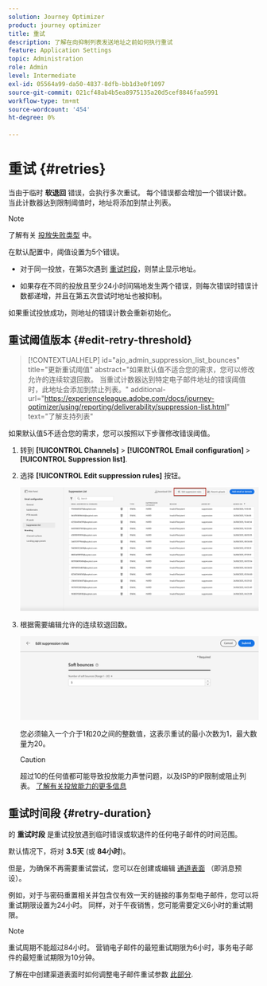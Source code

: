 ```yaml
---
solution: Journey Optimizer
product: journey optimizer
title: 重试
description: 了解在向抑制列表发送地址之前如何执行重试
feature: Application Settings
topic: Administration
role: Admin
level: Intermediate
exl-id: 05564a99-da50-4837-8dfb-bb1d3e0f1097
source-git-commit: 021cf48ab4b5ea8975135a20d5cef8846faa5991
workflow-type: tm+mt
source-wordcount: '454'
ht-degree: 0%

---
```


# 重试 {#retries}

当由于临时 **软退回** 错误，会执行多次重试。 每个错误都会增加一个错误计数。 当此计数器达到限制阈值时，地址将添加到禁止列表。

>[!NOTE]
>
>了解有关 [投放失败类型](../reports/suppression-list.md#delivery-failures) 中。

在默认配置中，阈值设置为5个错误。

* 对于同一投放，在第5次遇到 [重试时段](#retry-duration)，则禁止显示地址。

* 如果存在不同的投放且至少24小时间隔地发生两个错误，则每次错误时错误计数都递增，并且在第五次尝试时地址也被抑制。

如果重试投放成功，则地址的错误计数会重新初始化。

## 重试阈值版本 {#edit-retry-threshold}

>[!CONTEXTUALHELP]
>id="ajo_admin_suppression_list_bounces"
>title="更新重试阈值"
>abstract="如果默认值不适合您的需求，您可以修改允许的连续软退回数。 当重试计数器达到特定电子邮件地址的错误阈值时，此地址会添加到禁止列表。"
>additional-url="https://experienceleague.adobe.com/docs/journey-optimizer/using/reporting/deliverability/suppression-list.html" text="了解支持列表"

如果默认值5不适合您的需求，您可以按照以下步骤修改错误阈值。

1. 转到 **[!UICONTROL Channels]** > **[!UICONTROL Email configuration]** > **[!UICONTROL Suppression list]**.

1. 选择 **[!UICONTROL Edit suppression rules]** 按钮。

   ![](assets/suppression-list-edit-retries.png)

1. 根据需要编辑允许的连续软退回数。

   ![](assets/suppression-list-edit-soft-bounces.png)

   您必须输入一个介于1和20之间的整数值，这表示重试的最小次数为1，最大数量为20。

   >[!CAUTION]
   >
   >超过10的任何值都可能导致投放能力声誉问题，以及ISP的IP限制或阻止列表。 [了解有关投放能力的更多信息](../reports/deliverability.md)

## 重试时间段 {#retry-duration}

的 **重试时段** 是重试投放遇到临时错误或软退件的任何电子邮件的时间范围。

默认情况下，将对 **3.5天** (或 **84小时**)。

但是，为确保不再需要重试尝试，您可以在创建或编辑 [通道表面](channel-surfaces.md) （即消息预设）。

例如，对于与密码重置相关并包含仅有效一天的链接的事务型电子邮件，您可以将重试期限设置为24小时。 同样，对于午夜销售，您可能需要定义6小时的重试期限。

>[!NOTE]
>
>重试周期不能超过84小时。 营销电子邮件的最短重试期限为6小时，事务电子邮件的最短重试期限为10分钟。

了解在中创建渠道表面时如何调整电子邮件重试参数 [此部分](channel-surfaces.md#create-channel-surface).

